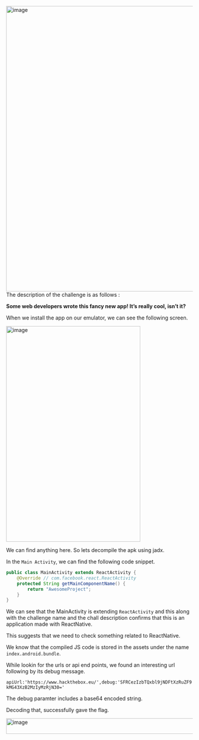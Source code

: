 <img width="1366" height="768" alt="image" src="https://github.com/user-attachments/assets/7365ec60-595f-40f6-8552-42d32f36b558" />The description of the challenge is as follows :

**Some web developers wrote this fancy new app! It’s really cool, isn’t it?**

When we install the app on our emulator, we can see the following screen.

<img width="362" height="580" alt="image" src="https://github.com/user-attachments/assets/028d2e31-70fe-4847-9e11-79f7c9903b4c" />

We can find anything here. So lets decompile the apk using jadx.

In the `Main Activity`, we can find the following code snippet.

```java
public class MainActivity extends ReactActivity {
    @Override // com.facebook.react.ReactActivity
    protected String getMainComponentName() {
        return "AwesomeProject";
    }
}
```

We can see that the MainActivity is extending `ReactActivity` and this along with the challenge name and the chall description confirms that this is an application made with ReactNative. 

This suggests that we need to check something related to ReactNative.

We know that the compiled JS code is stored in the assets under the name `index.android.bundle`.

While lookin for the urls or api end points, we found an interesting url following by its debug message.

`apiUrl:'https://www.hackthebox.eu/',debug:'SFRCezIzbTQxbl9jNDFtXzRuZF9kMG43XzB2MzIyMzRjN30='`

The debug paramter includes a base64 encoded string.

Decoding that, successfully gave the flag.

<img width="794" height="42" alt="image" src="https://github.com/user-attachments/assets/44ed0010-6a20-40ce-bf0e-8af1c798548b" />





